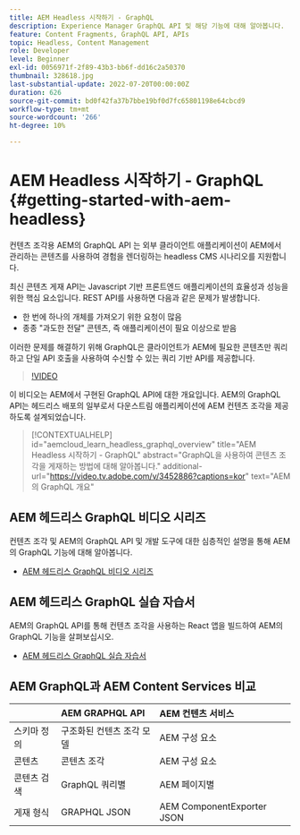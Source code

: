 ```yaml
---
title: AEM Headless 시작하기 - GraphQL
description: Experience Manager GraphQL API 및 해당 기능에 대해 알아봅니다.
feature: Content Fragments, GraphQL API, APIs
topic: Headless, Content Management
role: Developer
level: Beginner
exl-id: 0056971f-2f89-43b3-bb6f-dd16c2a50370
thumbnail: 328618.jpg
last-substantial-update: 2022-07-20T00:00:00Z
duration: 626
source-git-commit: bd0f42fa37b7bbe19bf0d7fc65801198e64cbcd9
workflow-type: tm+mt
source-wordcount: '266'
ht-degree: 10%

---
```


# AEM Headless 시작하기 - GraphQL {#getting-started-with-aem-headless}

컨텐츠 조각용 AEM의 GraphQL API
는 외부 클라이언트 애플리케이션이 AEM에서 관리하는 콘텐츠를 사용하여 경험을 렌더링하는 headless CMS 시나리오를 지원합니다.

최신 콘텐츠 게재 API는 Javascript 기반 프론트엔드 애플리케이션의 효율성과 성능을 위한 핵심 요소입니다. REST API를 사용하면 다음과 같은 문제가 발생합니다.

* 한 번에 하나의 개체를 가져오기 위한 요청이 많음
* 종종 &quot;과도한 전달&quot; 콘텐츠, 즉 애플리케이션이 필요 이상으로 받음

이러한 문제를 해결하기 위해 GraphQL은 클라이언트가 AEM에 필요한 콘텐츠만 쿼리하고 단일 API 호출을 사용하여 수신할 수 있는 쿼리 기반 API를 제공합니다.

>[!VIDEO](https://video.tv.adobe.com/v/3452886?quality=12&learn=on&captions=kor)

이 비디오는 AEM에서 구현된 GraphQL API에 대한 개요입니다. AEM의 GraphQL API는 헤드리스 배포의 일부로서 다운스트림 애플리케이션에 AEM 컨텐츠 조각을 제공하도록 설계되었습니다.

>[!CONTEXTUALHELP]
>id="aemcloud_learn_headless_graphql_overview"
>title="AEM Headless 시작하기 - GraphQL"
>abstract="GraphQL을 사용하여 콘텐츠 조각을 게재하는 방법에 대해 알아봅니다."
>additional-url="https://video.tv.adobe.com/v/3452886?captions=kor" text="AEM의 GraphQL 개요"

## AEM 헤드리스 GraphQL 비디오 시리즈

컨텐츠 조각 및 AEM의 GraphQL API 및 개발 도구에 대한 심층적인 설명을 통해 AEM의 GraphQL 기능에 대해 알아봅니다.

* [AEM 헤드리스 GraphQL 비디오 시리즈](./video-series/modeling-basics.md)

## AEM 헤드리스 GraphQL 실습 자습서

AEM의 GraphQL API를 통해 컨텐츠 조각을 사용하는 React 앱을 빌드하여 AEM의 GraphQL 기능을 살펴보십시오.

* [AEM 헤드리스 GraphQL 실습 자습서](./multi-step/overview.md)

## AEM GraphQL과 AEM Content Services 비교

|                                | AEM GRAPHQL API | AEM 컨텐츠 서비스 |
|--------------------------------|:-----------------|:---------------------|
| 스키마 정의 | 구조화된 컨텐츠 조각 모델 | AEM 구성 요소 |
| 콘텐츠 | 콘텐츠 조각 | AEM 구성 요소 |
| 콘텐츠 검색 | GraphQL 쿼리별 | AEM 페이지별 |
| 게재 형식 | GRAPHQL JSON | AEM ComponentExporter JSON |
